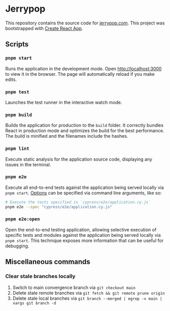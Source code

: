 # Jerrypop

This repository contains the source code for [jerrypop.com](https://jerrypop.com). This project was bootstrapped with [Create React App](https://createreactapp.dev/).

## Scripts

### `pnpm start`

Runs the application in the development mode. Open [http://localhost:3000](http://localhost:3000) to view it in the browser. The page will automatically reload if you make edits.

### `pnpm test`

Launches the test runner in the interactive watch mode.

### `pnpm build`

Builds the application for production to the `build` folder. It correctly bundles React in production mode and optimizes the build for the best performance. The build is minified and the filenames include the hashes.

### `pnpm lint`

Execute static analysis for the application source code, displaying any issues in the terminal.

### `pnpm e2e`

Execute all end-to-end tests against the application being served locally via `pnpm start`. [Options](https://docs.cypress.io/guides/guides/command-line#cypress-run) can be specified via command line arguments, like so:

```bash
# Execute the tests specified in `cypress/e2e/application.cy.js`
pnpm e2e --spec "cypress/e2e/application.cy.js"
```

### `pnpm e2e:open`

Open the end-to-end testing application, allowing selective execution of specific tests and modules against the application being served locally via `pnpm start`. This technique exposes more information that can be useful for debugging.

## Miscellaneous commands

### Clear stale branches locally

1. Switch to main convergence branch via `git checkout main`
1. Delete stale remote branches via `git fetch && git remote prune origin`
1. Delete stale local branches via `git branch --merged | egrep -v main | xargs git branch -d`
